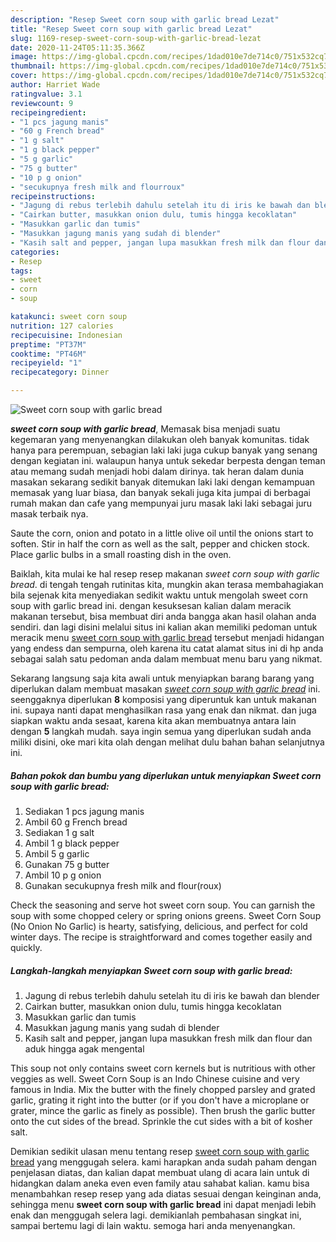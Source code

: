 ```yaml
---
description: "Resep Sweet corn soup with garlic bread Lezat"
title: "Resep Sweet corn soup with garlic bread Lezat"
slug: 1169-resep-sweet-corn-soup-with-garlic-bread-lezat
date: 2020-11-24T05:11:35.366Z
image: https://img-global.cpcdn.com/recipes/1dad010e7de714c0/751x532cq70/sweet-corn-soup-with-garlic-bread-foto-resep-utama.jpg
thumbnail: https://img-global.cpcdn.com/recipes/1dad010e7de714c0/751x532cq70/sweet-corn-soup-with-garlic-bread-foto-resep-utama.jpg
cover: https://img-global.cpcdn.com/recipes/1dad010e7de714c0/751x532cq70/sweet-corn-soup-with-garlic-bread-foto-resep-utama.jpg
author: Harriet Wade
ratingvalue: 3.1
reviewcount: 9
recipeingredient:
- "1 pcs jagung manis"
- "60 g French bread"
- "1 g salt"
- "1 g black pepper"
- "5 g garlic"
- "75 g butter"
- "10 p g onion"
- "secukupnya fresh milk and flourroux"
recipeinstructions:
- "Jagung di rebus terlebih dahulu setelah itu di iris ke bawah dan blender"
- "Cairkan butter, masukkan onion dulu, tumis hingga kecoklatan"
- "Masukkan garlic dan tumis"
- "Masukkan jagung manis yang sudah di blender"
- "Kasih salt and pepper, jangan lupa masukkan fresh milk dan flour dan aduk hingga agak mengental"
categories:
- Resep
tags:
- sweet
- corn
- soup

katakunci: sweet corn soup 
nutrition: 127 calories
recipecuisine: Indonesian
preptime: "PT37M"
cooktime: "PT46M"
recipeyield: "1"
recipecategory: Dinner

---
```



![Sweet corn soup with garlic bread](https://img-global.cpcdn.com/recipes/1dad010e7de714c0/751x532cq70/sweet-corn-soup-with-garlic-bread-foto-resep-utama.jpg)

<b><i>sweet corn soup with garlic bread</i></b>, Memasak bisa menjadi suatu kegemaran yang menyenangkan dilakukan oleh banyak komunitas. tidak hanya para perempuan, sebagian laki laki juga cukup banyak yang senang dengan kegiatan ini. walaupun hanya untuk sekedar berpesta dengan teman atau memang sudah menjadi hobi dalam dirinya. tak heran dalam dunia masakan sekarang sedikit banyak ditemukan laki laki dengan kemampuan memasak yang luar biasa, dan banyak sekali juga kita jumpai di berbagai rumah makan dan cafe yang mempunyai juru masak laki laki sebagai juru masak terbaik nya.

Saute the corn, onion and potato in a little olive oil until the onions start to soften. Stir in half the corn as well as the salt, pepper and chicken stock. Place garlic bulbs in a small roasting dish in the oven.

Baiklah, kita mulai ke hal resep resep makanan <i>sweet corn soup with garlic bread</i>. di tengah tengah rutinitas kita, mungkin akan terasa membahagiakan bila sejenak kita menyediakan sedikit waktu untuk mengolah sweet corn soup with garlic bread ini. dengan kesuksesan kalian dalam meracik makanan tersebut, bisa membuat diri anda bangga akan hasil olahan anda sendiri. dan lagi disini melalui situs ini kalian akan memiliki pedoman untuk meracik menu <u>sweet corn soup with garlic bread</u> tersebut menjadi hidangan yang endess dan sempurna, oleh karena itu catat alamat situs ini di hp anda sebagai salah satu pedoman anda dalam membuat menu baru yang nikmat.


Sekarang langsung saja kita awali untuk menyiapkan barang barang yang diperlukan dalam membuat masakan <u><i>sweet corn soup with garlic bread</i></u> ini. seenggaknya diperlukan <b>8</b> komposisi yang diperuntuk kan untuk makanan ini. supaya nanti dapat menghasilkan rasa yang enak dan nikmat. dan juga siapkan waktu anda sesaat, karena kita akan membuatnya antara lain dengan <b>5</b> langkah mudah. saya ingin semua yang diperlukan sudah anda miliki disini, oke mari kita olah dengan melihat dulu bahan bahan selanjutnya ini.

<!--inarticleads1-->

##### Bahan pokok dan bumbu yang diperlukan untuk menyiapkan Sweet corn soup with garlic bread:

1. Sediakan 1 pcs jagung manis
1. Ambil 60 g French bread
1. Sediakan 1 g salt
1. Ambil 1 g black pepper
1. Ambil 5 g garlic
1. Gunakan 75 g butter
1. Ambil 10 p g onion
1. Gunakan secukupnya fresh milk and flour(roux)


Check the seasoning and serve hot sweet corn soup. You can garnish the soup with some chopped celery or spring onions greens. Sweet Corn Soup (No Onion No Garlic) is hearty, satisfying, delicious, and perfect for cold winter days. The recipe is straightforward and comes together easily and quickly. 

<!--inarticleads2-->

##### Langkah-langkah menyiapkan Sweet corn soup with garlic bread:

1. Jagung di rebus terlebih dahulu setelah itu di iris ke bawah dan blender
1. Cairkan butter, masukkan onion dulu, tumis hingga kecoklatan
1. Masukkan garlic dan tumis
1. Masukkan jagung manis yang sudah di blender
1. Kasih salt and pepper, jangan lupa masukkan fresh milk dan flour dan aduk hingga agak mengental


This soup not only contains sweet corn kernels but is nutritious with other veggies as well. Sweet Corn Soup is an Indo Chinese cuisine and very famous in India. Mix the butter with the finely chopped parsley and grated garlic, grating it right into the butter (or if you don&#39;t have a microplane or grater, mince the garlic as finely as possible). Then brush the garlic butter onto the cut sides of the bread. Sprinkle the cut sides with a bit of kosher salt. 

Demikian sedikit ulasan menu tentang resep <u>sweet corn soup with garlic bread</u> yang menggugah selera. kami harapkan anda sudah paham dengan penjelasan diatas, dan kalian dapat membuat ulang di acara lain untuk di hidangkan dalam aneka even even family atau sahabat kalian. kamu bisa menambahkan resep resep yang ada diatas sesuai dengan keinginan anda, sehingga menu <b>sweet corn soup with garlic bread</b> ini dapat menjadi lebih enak dan menggugah selera lagi. demikianlah pembahasan singkat ini, sampai bertemu lagi di lain waktu. semoga hari anda menyenangkan.
